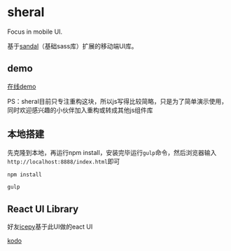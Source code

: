 # sheral

Focus in mobile UI.

基于[sandal](https://github.com/marvin1023/sandal)（基础sass库）扩展的移动端UI库。

## demo

[在线demo](http://imweb.github.io/sheral)

PS：sheral目前只专注重构这块，所以js写得比较简略，只是为了简单演示使用，同时欢迎感兴趣的小伙伴加入重构或转成其他js组件库
## 本地搭建

先克隆到本地，再运行npm install，安装完毕运行`gulp`命令，然后浏览器输入`http://localhost:8888/index.html`即可

```js
npm install
```

```js
gulp
```

## React UI Library

好友[icepy](https://github.com/icepy)基于此UI做的eact UI

[kodo](https://github.com/mulgore/kodo)
